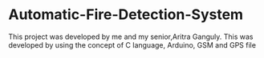 # Automatic-Fire-Detection-System
This project was developed by me and my senior,Aritra Ganguly. This was developed by using the concept of C language, Arduino, GSM and GPS file
